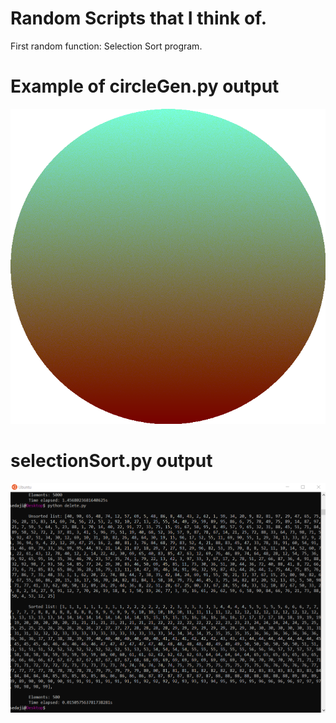 # Random Scripts that I think of.

First random function: 
Selection Sort program. 

# Example of circleGen.py output
![image](https://raw.githubusercontent.com/sedaji/python/master/functions/pics/output.png)

# selectionSort.py output
![image](https://github.com/sedaji/python/blob/master/functions/sort1.png?raw=true)
